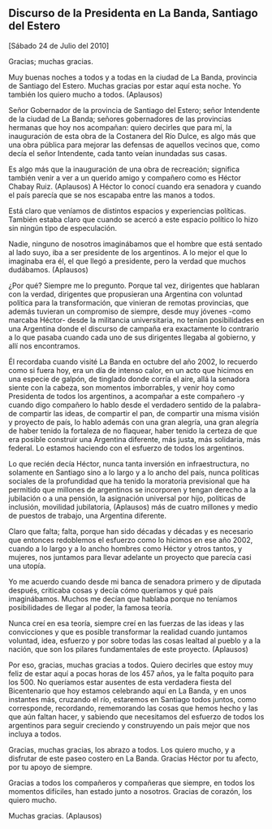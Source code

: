 Discurso de la Presidenta en La Banda, Santiago del Estero
----------------------------------------------------------

[Sábado 24 de Julio del 2010]

Gracias; muchas gracias.

Muy buenas noches a todos y a todas en la ciudad de La Banda, provincia
de Santiago del Estero. Muchas gracias por estar aquí esta noche. Yo
también los quiero mucho a todos. (Aplausos)

Señor Gobernador de la provincia de Santiago del Estero; señor
Intendente de la ciudad de La Banda; señores gobernadores de las
provincias hermanas que hoy nos acompañan: quiero decirles que para mí,
la inauguración de esta obra de la Costanera del Río Dulce, es algo más
que una obra pública para mejorar las defensas de aquellos vecinos que,
como decía el señor Intendente, cada tanto veían inundadas sus casas.

Es algo más que la inauguración de una obra de recreación; significa
también venir a ver a un querido amigo y compañero como es Héctor Chabay
Ruiz. (Aplausos) A Héctor lo conocí cuando era senadora y cuando el país
parecía que se nos escapaba entre las manos a todos.

Está claro que veníamos de distintos espacios y experiencias políticas.
También estaba claro que cuando se acercó a este espacio político lo
hizo sin ningún tipo de especulación.

Nadie, ninguno de nosotros imaginábamos que el hombre que está sentado
al lado suyo, iba a ser presidente de los argentinos. A lo mejor el que
lo imaginaba era él, el que llegó a presidente, pero la verdad que
muchos dudábamos. (Aplausos)

¿Por qué? Siempre me lo pregunto. Porque tal vez, dirigentes que
hablaran con la verdad, dirigentes que propusieran una Argentina con
voluntad política para la transformación, que vinieran de remotas
provincias, que además tuvieran un compromiso de siempre, desde muy
jóvenes -como marcaba Héctor- desde la militancia universitaria, no
tenían posibilidades en una Argentina donde el discurso de campaña era
exactamente lo contrario a lo que pasaba cuando cada uno de sus
dirigentes llegaba al gobierno, y allí nos encontramos.

Él recordaba cuando visité La Banda en octubre del año 2002, lo recuerdo
como si fuera hoy, era un día de intenso calor, en un acto que hicimos
en una especie de galpón, de tinglado donde corría el aire, allá la
senadora siente con la cabeza, son momentos imborrables, y venir hoy
como Presidenta de todos los argentinos, a acompañar a este compañero -y
cuando digo compañero lo hablo desde el verdadero sentido de la palabra-
de compartir las ideas, de compartir el pan, de compartir una misma
visión y proyecto de país, lo hablo además con una gran alegría, una
gran alegría de haber tenido la fortaleza de no flaquear, haber tenido
la certeza de que era posible construir una Argentina diferente, más
justa, más solidaria, más federal. Lo estamos haciendo con el esfuerzo
de todos los argentinos.

Lo que recién decía Héctor, nunca tanta inversión en infraestructura, no
solamente en Santiago sino a lo largo y a lo ancho del país, nunca
políticas sociales de la profundidad que ha tenido la moratoria
previsional que ha permitido que millones de argentinos se incorporen y
tengan derecho a la jubilación o a una pensión, la asignación universal
por hijo, políticas de inclusión, movilidad jubilatoria, (Aplausos) más
de cuatro millones y medio de puestos de trabajo, una Argentina
diferente.

Claro que falta; falta, porque han sido décadas y décadas y es necesario
que entonces redoblemos el esfuerzo como lo hicimos en ese año 2002,
cuando a lo largo y a lo ancho hombres como Héctor y otros tantos, y
mujeres, nos juntamos para llevar adelante un proyecto que parecía casi
una utopía.

Yo me acuerdo cuando desde mi banca de senadora primero y de diputada
después, criticaba cosas y decía cómo queríamos y qué país imaginábamos.
Muchos me decían que hablaba porque no teníamos posibilidades de llegar
al poder, la famosa teoría.

Nunca creí en esa teoría, siempre creí en las fuerzas de las ideas y las
convicciones y que es posible transformar la realidad cuando juntamos
voluntad, idea, esfuerzo y por sobre todas las cosas lealtad al pueblo y
a la nación, que son los pilares fundamentales de este proyecto.
(Aplausos)

Por eso, gracias, muchas gracias a todos. Quiero decirles que estoy muy
feliz de estar aquí a pocas horas de los 457 años, ya le falta poquito
para los 500. No queríamos estar ausentes de esta verdadera fiesta del
Bicentenario que hoy estamos celebrando aquí en La Banda, y en unos
instantes más, cruzando el río, estaremos en Santiago todos juntos, como
corresponde, recordando, rememorando las cosas que hemos hecho y las que
aún faltan hacer, y sabiendo que necesitamos del esfuerzo de todos los
argentinos para seguir creciendo y construyendo un país mejor que nos
incluya a todos.

Gracias, muchas gracias, los abrazo a todos. Los quiero mucho, y a
disfrutar de este paseo costero en La Banda. Gracias Héctor por tu
afecto, por tu apoyo de siempre.

Gracias a todos los compañeros y compañeras que siempre, en todos los
momentos difíciles, han estado junto a nosotros. Gracias de corazón, los
quiero mucho.

Muchas gracias. (Aplausos)

 

